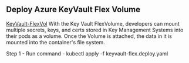 ## Deploy Azure KeyVault Flex Volume
[KeyVault-FlexVol](https://github.com/Azure/kubernetes-keyvault-flexvol) With the Key Vault FlexVolume, developers can mount multiple secrets, keys, and certs stored in Key Management Systems into their pods as a volume. Once the Volume is attached, the data in it is mounted into the container's file system.

Step 1 - Run command - kubectl apply -f keyvault-flex.deploy.yaml
